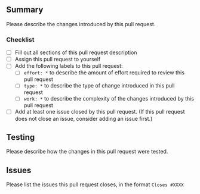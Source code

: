## Summary

Please describe the changes introduced by this pull request.

### Checklist

- [ ] Fill out all sections of this pull request description
- [ ] Assign this pull request to yourself
- [ ] Add the following labels to this pull request:
    - [ ] `effort: *` to describe the amount of effort required to review this pull request
    - [ ] `type: *` to describe the type of change introduced in this pull request
    - [ ] `work: *` to describe the complexity of the changes introduced by this pull request
- [ ] Add at least one issue closed by this pull request. (If this pull request does not close an issue, consider adding an issue first.)

## Testing

Please describe how the changes in this pull request were tested.

## Issues

Please list the issues this pull request closes, in the format `Closes #XXXX`
